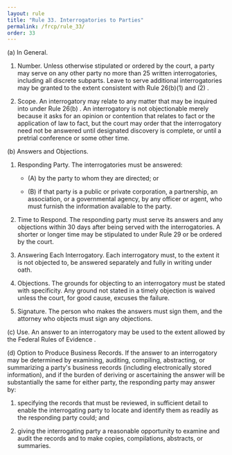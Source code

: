 ```yaml
---
layout: rule
title: "Rule 33. Interrogatories to Parties"
permalink: /frcp/rule_33/
order: 33
---
```


(a) In General.


1. Number. Unless otherwise stipulated or ordered by the court, a party may serve on any other party no more than 25 written interrogatories, including all discrete subparts. Leave to serve additional interrogatories may be granted to the extent consistent with Rule 26(b)(1) and (2) .


2. Scope. An interrogatory may relate to any matter that may be inquired into under Rule 26(b) . An interrogatory is not objectionable merely because it asks for an opinion or contention that relates to fact or the application of law to fact, but the court may order that the interrogatory need not be answered until designated discovery is complete, or until a pretrial conference or some other time.


(b) Answers and Objections.


1. Responding Party. The interrogatories must be answered:


    - (A) by the party to whom they are directed; or


    - (B) if that party is a public or private corporation, a partnership, an association, or a governmental agency, by any officer or agent, who must furnish the information available to the party.


2. Time to Respond. The responding party must serve its answers and any objections within 30 days after being served with the interrogatories. A shorter or longer time may be stipulated to under Rule 29 or be ordered by the court.


3. Answering Each Interrogatory. Each interrogatory must, to the extent it is not objected to, be answered separately and fully in writing under oath.


4. Objections. The grounds for objecting to an interrogatory must be stated with specificity. Any ground not stated in a timely objection is waived unless the court, for good cause, excuses the failure.


5. Signature. The person who makes the answers must sign them, and the attorney who objects must sign any objections.


(c) Use. An answer to an interrogatory may be used to the extent allowed by the Federal Rules of Evidence .


(d) Option to Produce Business Records. If the answer to an interrogatory may be determined by examining, auditing, compiling, abstracting, or summarizing a party's business records (including electronically stored information), and if the burden of deriving or ascertaining the answer will be substantially the same for either party, the responding party may answer by:


1. specifying the records that must be reviewed, in sufficient detail to enable the interrogating party to locate and identify them as readily as the responding party could; and


2. giving the interrogating party a reasonable opportunity to examine and audit the records and to make copies, compilations, abstracts, or summaries.
